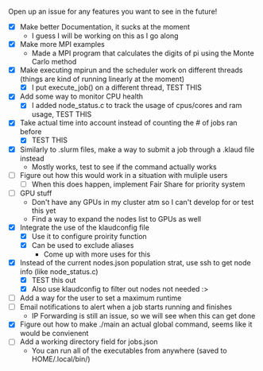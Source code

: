 Open up an issue for any features you want to see in the future!

- [x] Make better Documentation, it sucks at the moment
	- I guess I will be working on this as I go along
- [x] Make more MPI examples
	- Made a MPI program that calculates the digits of pi using the Monte Carlo method
- [x] Make executing mpirun and the scheduler work on different threads (things are kind of running linearly at the moment)
	- [x] I put execute_job() on a different thread, TEST THIS
- [x] Add some way to monitor CPU health
	- [x] I added node_status.c to track the usage of cpus/cores and ram usage, TEST THIS
- [x] Take actual time into account instead of counting the # of jobs ran before
	- [x] TEST THIS
- [x] Similarly to .slurm files, make a way to submit a job through a .klaud file instead
	- Mostly works, test to see if the command actually works
- [ ] Figure out how this would work in a situation with muliple users
	- [ ] When this does happen, implement Fair Share for priority system
- [ ] GPU stuff
	- Don't have any GPUs in my cluster atm so I can't develop for or test this yet
	- Find a way to expand the nodes list to GPUs as well
- [x] Integrate the use of the klaudconfig file
	- [x] Use it to configure proirity function
	- [x] Can be used to exclude aliases
		- Come up with more uses for this
- [x] Instead of the current nodes.json population strat, use ssh to get node info (like node_status.c)
	- [x] TEST this out
	- [x] Also use klaudconfig to filter out nodes not needed :>
- [ ] Add a way for the user to set a maximum runtime
- [ ] Email notifications to alert when a job starts running and finishes
	- IP Forwarding is still an issue, so we will see when this can get done
- [x] Figure out how to make ./main an actual global command, seems like it would be convienent
- [ ] Add a working directory field for jobs.json
	- You can run all of the executables from anywhere (saved to HOME/.local/bin/)
